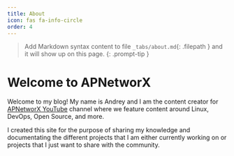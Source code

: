 ```yaml
---
title: About
icon: fas fa-info-circle
order: 4
---
```


> Add Markdown syntax content to file `_tabs/about.md`{: .filepath } and it will show up on this page.
{: .prompt-tip }

# Welcome to APNetworX

Welcome to my blog! My name is Andrey and I am the content creator for <a href="https://www.youtube.com/channel/UCh7P4QyfzBe0xpdblKVDb8w">APNetworX  YouTube</a> channel where we feature content around Linux, DevOps, Open Source, and more.

I created this site for the purpose of sharing my knowledge and documentating the different projects that I am either currently working on or projects that I just want to share with the community.
